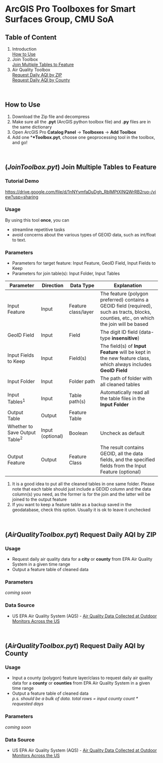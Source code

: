 # ArcGIS Pro Toolboxes for Smart Surfaces Group, CMU SoA

## Table of Content

1. Introduction\
   [How to Use](#how-to-use)
2. Join Toolbox\
   [Join Multiple Tables to Feature](#Join1)
3. Air Quality Toolbox\
   [Request Daily AQI by ZIP](#aq1)\
   [Request Daily AQI by County](#aq2)

<br>

<a id="how-to-use"></a>

## How to Use

1. Download the Zip file and decompress
2. Make sure all the **.pyt** (ArcGIS python toolbox file) and **.py** files are in the same dictionary
3. Open ArcGIS Pro **Catalog Panel** -> **Toolboxes** -> **Add Toolbox**
4. Add one \***\*Toolbox.pyt**, choose one geoprocessing tool in the toolbox, and go!

<br>

<a id="Join1"></a>

## (<i>JoinToolbox.pyt</i>) Join Multiple Tables to Feature

### Tutorial Demo

https://drive.google.com/file/d/1nNYymfaDuDgh_RblMPtXlNQWrRB2ruo-/view?usp=sharing

### Usage

By using this tool **once**, you can

- streamline repetitive tasks
- avoid concerns about the various types of GEOID data, such as int/float to text.

### Parameters

- Parameters for target feature: Input Feature, GeoID Field, Input Fields to Keep
- Parameters for join table(s): Input Folder, Input Tables

| Parameter                                | Direction        | Data Type           | Explanation                                                                                                                                |
| ---------------------------------------- | ---------------- | ------------------- | ------------------------------------------------------------------------------------------------------------------------------------------ |
| Input Feature                            | Input            | Feature class/layer | The feature (polygon preferred) contains a GEOID field (required), such as tracts, blocks, counties, etc., on which the join will be based |
| GeoID Field                              | Input            | Field               | The digit ID field (data-type <b>insensitive</b>)                                                                                          |
| Input Fields to Keep                     | Input            | Field(s)            | The field(s) of <b>Input Feature</b> will be kept in the new feature class, which always includes <b>GeoID Field</b>                       |
| Input Folder                             | Input            | Folder path         | The path of folder with all cleaned tables                                                                                                 |
| Input Tables<sup>1</sup>                 | Input            | Table path(s)       | Automatically read all the table files in the <b>Input Folder</b>                                                                          |
| Output Table                             | Output           | Feature Table       |                                                                                                                                            |
| Whether to Save Output Table<sup>2</sup> | Input (optional) | Boolean             | Uncheck as default                                                                                                                         |
| Output Feature                           | Output           | Feature Class       | The result contains GEOID, all the data fields, and the specified fields from the Input Feature (optional)                                 |

1.  It is a good idea to put all the cleaned tables in one same folder. Please note that each table should just include a GEOID column and the data column(s) you need, as the former is for the join and the latter will be joined to the output feature
2.  If you want to keep a feature table as a backup saved in the geodatabase, check this option. Usually it is ok to leave it unchecked

<br>

<a id="aq1"></a>

## (<i>AirQualityToolbox.pyt</i>) Request Daily AQI by ZIP

### Usage

- Request daily air quality data for a **city** or **county** from EPA Air Quality System in a given time range
- Output a feature table of cleaned data

### Parameters

<i>coming soon</i>

### Data Source

- US EPA Air Quality System (AQS) - [Air Quality Data Collected at Outdoor Monitors Across the US](https://www.epa.gov/outdoor-air-quality-data)


<br>
<a id="aq2"></a>

## (<i>AirQualityToolbox.pyt</i>) Request Daily AQI by County

### Usage

- Input a county (polygon) feature layer/class to request daily air quality data for a **county** or **counties** from EPA Air Quality System in a given time range
- Output a feature table of cleaned data
  <br>_p.s. should be a bulk of data. total rows = input county count \* requested days_</br>

### Parameters

<i>coming soon</i>


### Data Source

- US EPA Air Quality System (AQS) - [Air Quality Data Collected at Outdoor Monitors Across the US](https://www.epa.gov/outdoor-air-quality-data)

<br>
